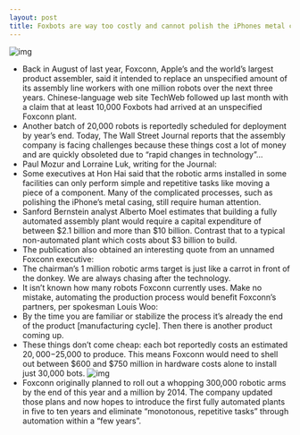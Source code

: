 ```yaml
---
layout: post
title: Foxbots are way too costly and cannot polish the iPhones metal casing
---
```

![img](http://media.idownloadblog.com/wp-content/uploads/2012/11/Foxconn-robot.jpg)
* Back in August of last year, Foxconn, Apple’s and the world’s largest product assembler, said it intended to replace an unspecified amount of its assembly line workers with one million robots over the next three years. Chinese-language web site TechWeb followed up last month with a claim that at least 10,000 Foxbots had arrived at an unspecified Foxconn plant.
* Another batch of 20,000 robots is reportedly scheduled for deployment by year’s end. Today, The Wall Street Journal reports that the assembly company is facing challenges because these things cost a lot of money and are quickly obsoleted due to “rapid changes in technology”…
* Paul Mozur and Lorraine Luk, writing for the Journal:
* Some executives at Hon Hai said that the robotic arms installed in some facilities can only perform simple and repetitive tasks like moving a piece of a component. Many of the complicated processes, such as polishing the iPhone’s metal casing, still require human attention.
* Sanford Bernstein analyst Alberto Moel estimates that building a fully automated assembly plant would require a capital expenditure of between $2.1 billion and more than $10 billion. Contrast that to a typical non-automated plant which costs about $3 billion to build.
* The publication also obtained an interesting quote from an unnamed Foxconn executive:
* The chairman’s 1 million robotic arms target is just like a carrot in front of the donkey. We are always chasing after the technology.
* It isn’t known how many robots Foxconn currently uses. Make no mistake, automating the production process would benefit Foxconn’s partners, per spokesman Louis Woo:
* By the time you are familiar or stabilize the process it’s already the end of the product [manufacturing cycle]. Then there is another product coming up.
* These things don’t come cheap: each bot reportedly costs an estimated $20,000-$25,000 to produce. This means Foxconn would need to shell out between $600 and $750 million in hardware costs alone to install just 30,000 bots.
![img](http://media.idownloadblog.com/wp-content/uploads/2012/10/Foxconn4-thumb-620x401-102212.png)
* Foxconn originally planned to roll out a whopping 300,000 robotic arms by the end of this year and a million by 2014. The company updated those plans and now hopes to introduce the first fully automated plants in five to ten years and eliminate “monotonous, repetitive tasks” through automation within a “few years”.

